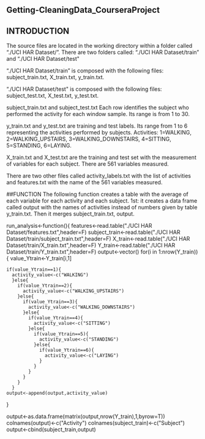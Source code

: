 ## Getting-CleaningData_CourseraProject
## INTRODUCTION
The source files are located in the working directory within a folder called “./UCI HAR Dataset/”. There are two folders called: “./UCI HAR Dataset/train” and “./UCI HAR Dataset/test" 

“./UCI HAR Dataset/train” is composed with the following files: subject_train.txt, X_train.txt, y_train.txt.

“./UCI HAR Dataset/test" is composed with the following files: subject_test.txt, X_test.txt, y_test.txt.

subject_train.txt and subject_test.txt Each row identifies the subject who performed the activity for each window sample. Its range is from 1 to 30. 

y_train.txt and y_test.txt are training and test labels. Its range from 1 to 6 representing the activities performed by subjects. Activities: 1=WALKING, 2=WALKING_UPSTAIRS, 3=WALKING_DOWNSTAIRS, 4=SITTING, 5=STANDING, 6=LAYING.

X_train.txt and X_test.txt are the training and test set with the measurement of variables for each subject. There are 561 variables measured. 

There are two other files called activity_labels.txt with the list of activities and features.txt with the name of the 561 variables measured. 


##FUNCTION
The following function creates a table with the average of each variable for each activity and each subject.
1st: it creates a data frame called output with the names of activities instead of numbers given by table y_train.txt. Then it merges subject_train.txt, output.

run_analysis<-function(){
   features<-read.table("./UCI HAR Dataset/features.txt",header=F)
   subject_train<-read.table("./UCI HAR Dataset/train/subject_train.txt",header=F)
   X_train<-read.table("./UCI HAR Dataset/train/X_train.txt",header=F)
   Y_train<-read.table("./UCI HAR Dataset/train/Y_train.txt",header=F)
   output<-vector()
  for(i in 1:nrow(Y_train)){
   value_Ytrain<-Y_train[i,1]
   
    if(value_Ytrain==1){
      activity_value<-c("WALKING")
      }else{
        if(value_Ytrain==2){
          activity_value<-c("WALKING_UPSTAIRS")
        }else{
          if(value_Ytrain==3){
            activity_value<-c("WALKING_DOWNSTAIRS")
          }else{
            if(value_Ytrain==4){
              activity_value<-c("SITTING")
            }else{
              if(value_Ytrain==5){
                activity_value<-c("STANDING")
              }else{
                if(value_Ytrain==6){
                  activity_value<-c("LAYING")
                }
              }
            }
          }
        }
      }
    output<-append(output,activity_value)
  }
  
  output<-as.data.frame(matrix(output,nrow(Y_train),1,byrow=T))
  colnames(output)<-c("Activity")
  colnames(subject_train)<-c("Subject")
  output<-cbind(subject_train,output)




